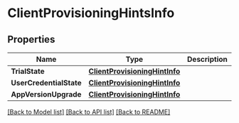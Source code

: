 # ClientProvisioningHintsInfo

## Properties
Name | Type | Description | Notes
------------ | ------------- | ------------- | -------------
**TrialState** | [**ClientProvisioningHintInfo**](ClientProvisioningHintInfo.md) |  | [optional] 
**UserCredentialState** | [**ClientProvisioningHintInfo**](ClientProvisioningHintInfo.md) |  | [optional] 
**AppVersionUpgrade** | [**ClientProvisioningHintInfo**](ClientProvisioningHintInfo.md) |  | [optional] 

[[Back to Model list]](../README.md#documentation-for-models) [[Back to API list]](../README.md#documentation-for-api-endpoints) [[Back to README]](../README.md)


